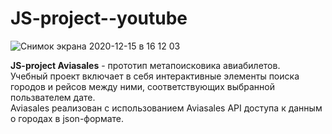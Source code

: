 # JS-project--youtube
 
 ![Снимок экрана 2020-12-15 в 16 12 03](https://user-images.githubusercontent.com/60625771/102219910-27297180-3ef1-11eb-9654-d07a4d23dbcb.png)

**JS-project Aviasales** - прототип метапоисковика авиабилетов.<br>
Учебный проект включает в себя интерактивные элементы поиска городов и рейсов между ними, соответствующих выбранной пользвателем дате.<br>
Aviasales реализован с использованием Aviasales API доступа к данным о городах в json-формате.
